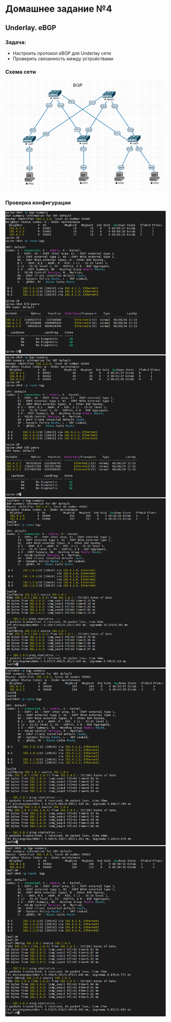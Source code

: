 # Домашнее задание №4

## Underlay. eBGP

### Задача:

- Настроить протокол eBGP для Underlay сети
- Проверить связанность между устройствами


### Схема сети
![image_CLOS_bgp](https://github.com/maximchekalov/otuslabs/blob/main/laba4/topo%20bgp.PNG)

### Проверка конфигурации
![image_CLOS_bgp](https://github.com/maximchekalov/otuslabs/blob/main/laba4/spine1%20bgp.PNG)
![image_CLOS_bgp](https://github.com/maximchekalov/otuslabs/blob/main/laba4/spine2%20bgp.PNG)
![image_CLOS_bgp](https://github.com/maximchekalov/otuslabs/blob/main/laba4/leaf1%20bgp.PNG)
![image_CLOS_bgp](https://github.com/maximchekalov/otuslabs/blob/main/laba4/leaf2%20bgp.PNG)
![image_CLOS_bgp](https://github.com/maximchekalov/otuslabs/blob/main/laba4/leaf3%20bgp.PNG)

